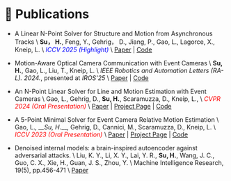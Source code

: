 # 📝 Publications 

- A Linear N-Point Solver for Structure and Motion from Asynchronous Tracks \\
**Su， H.**, Feng, Y., Gehrig， D., Jiang, P., Gao, L., Lagorce, X., Kneip, L. \\
<span style="color:blue">*ICCV 2025 (Highlight)*</span> \\
[Paper](https://arxiv.org/pdf/2507.22733) | [Code](https://github.com/suhang99/AsyncTrack-Motion-Solver)

- Motion-Aware Optical Camera Communication with Event Cameras \\
**Su, H.**, Gao, L., Liu, T., Kneip, L. \\
*IEEE Robotics and Automation Letters (RA-L). 2024.*, presented at *IROS'25* \\
[Paper](https://ieeexplore.ieee.org/abstract/document/10797688/) | [Code](https://github.com/suhang99/EventOCC)

- An N-Point Linear Solver for Line and Motion Estimation with Event Cameras  \\
Gao, L., Gehrig, D., __Su, H.__, Scaramuzza, D., Kneip, L., \\
<span style="color:red">*CVPR 2024 (Oral Presentation)*</span> \\
[Paper](https://openaccess.thecvf.com/content/CVPR2024/papers/Gao_An_N-Point_Linear_Solver_for_Line_and_Motion_Estimation_with_CVPR_2024_paper.pdf) | [Project Page](https://mgaoling.github.io/eventail/) | [Code](https://github.com/mgaoling/eventail_simulation_open)

- A 5-Point Minimal Solver for Event Camera Relative Motion Estimation  \\
Gao, L.*, __Su, H.*__, Gehrig, D., Cannici, M., Scaramuzza, D., Kneip, L. \\
<span style="color:red">*ICCV 2023 (Oral Presentation)*</span> \\
[Paper](https://openaccess.thecvf.com/content/ICCV2023/papers/Gao_A_5-Point_Minimal_Solver_for_Event_Camera_Relative_Motion_Estimation_ICCV_2023_paper.pdf) | [Project Page](https://mgaoling.github.io/eventail_iccv23/) | [Code](https://github.com/mgaoling/eventail_simulation_open)

- Denoised internal models: a brain-inspired autoencoder against adversarial attacks. \\
Liu, K. Y., Li, X. Y., Lai, Y. R., **Su, H.**, Wang, J. C., Guo, C. X., Xie, H., Guan, J. S., Zhou, Y. \\
Machine Intelligence Research, 19(5), pp.456-471 \\
[Paper](https://arxiv.org/abs/2111.10844)